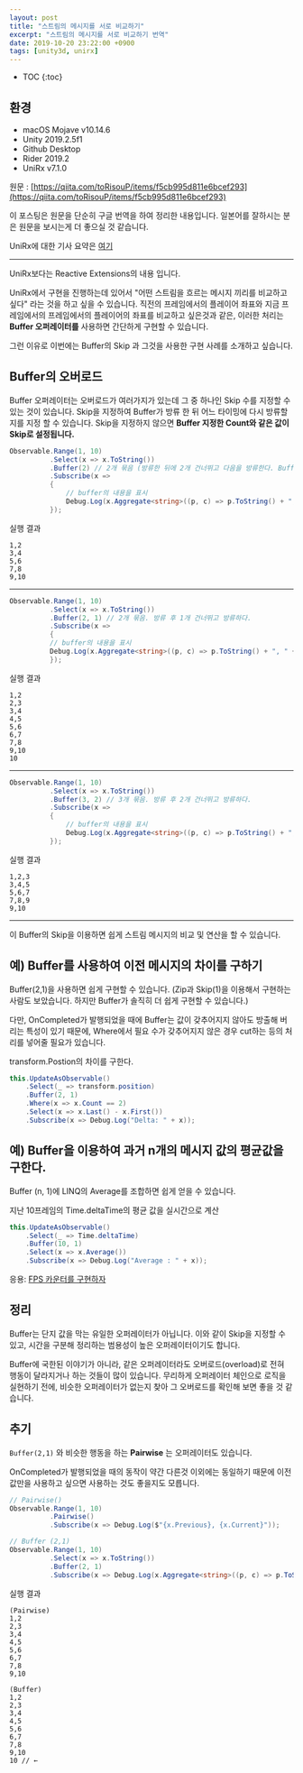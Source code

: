 ```yaml
---
layout: post
title: "스트림의 메시지를 서로 비교하기"
excerpt: "스트림의 메시지를 서로 비교하기 번역"
date: 2019-10-20 23:22:00 +0900
tags: [unity3d, unirx]
---
```

* TOC
{:toc}

## 환경

- macOS Mojave v10.14.6
- Unity 2019.2.5f1
- Github Desktop
- Rider 2019.2
- UniRx v7.1.0

원문 : [https://qiita.com/toRisouP/items/f5cb995d811e6bcef293](https://qiita.com/toRisouP/items/f5cb995d811e6bcef293)

이 포스팅은 원문을 단순히 구글 번역을 하여 정리한 내용입니다. 일본어를 잘하시는 분은 원문을 보시는게 더 좋으실 것 같습니다. 

UniRx에 대한 기사 요약은 [여기](https://qiita.com/toRisouP/items/48b9fa25df64d3c6a392)

---

UniRx보다는 Reactive Extensions의 내용 입니다.

UniRx에서 구현을 진행하는데 있어서 "어떤 스트림을 흐르는 메시지 끼리를 비교하고 싶다" 라는 것을 하고 싶을 수 있습니다. 직전의 프레임에서의 플레이어 좌표와 지금 프레임에서의 프레임에서의 플레이어의 좌표를 비교하고 싶은것과 같은, 이러한 처리는 **Buffer 오퍼레이터를** 사용하면 간단하게 구현할 수 있습니다.

그런 이유로 이번에는 Buffer의 Skip 과 그것을 사용한 구현 사례를 소개하고 싶습니다.

## Buffer의 오버로드

Buffer 오퍼레이터는 오버로드가 여러가지가 있는데 그 중 하나인 Skip 수를 지정할 수 있는 것이 있습니다. Skip을 지정하여 Buffer가 방류 한 뒤 어느 타이밍에 다시 방류할지를 지정 할 수 있습니다. Skip을 지정하지 않으면 **Buffer 지정한 Count와 같은 값이 Skip로 설정됩니다.**

```cs
Observable.Range(1, 10)
          .Select(x => x.ToString())
          .Buffer(2) // 2개 묶음 (방류한 뒤에 2개 건너뛰고 다음을 방류한다. Buffer(2,2)와 동일)
          .Subscribe(x =>
          {
              // buffer의 내용을 표시
              Debug.Log(x.Aggregate<string>((p, c) => p.ToString() + ", " + c.ToString()));
          });
```

실행 결과

    1,2
    3,4
    5,6
    7,8
    9,10

---

```cs
Observable.Range(1, 10)
          .Select(x => x.ToString())
          .Buffer(2, 1) // 2개 묶음. 방류 후 1개 건너뛰고 방류하다.
          .Subscribe(x =>
          {
          // buffer의 내용을 표시
          Debug.Log(x.Aggregate<string>((p, c) => p.ToString() + ", " + c.ToString()));
          });
```

실행 결과

    1,2
    2,3
    3,4
    4,5
    5,6
    6,7
    7,8
    9,10
    10

---

```cs
Observable.Range(1, 10)
          .Select(x => x.ToString())
          .Buffer(3, 2) // 3개 묶음. 방류 후 2개 건너뛰고 방류하다.
          .Subscribe(x =>
          {
              // buffer의 내용을 표시
              Debug.Log(x.Aggregate<string>((p, c) => p.ToString() + ", " + c.ToString()));
          });
```

실행 결과

    1,2,3
    3,4,5
    5,6,7
    7,8,9
    9,10

---

이 Buffer의 Skip을 이용하면 쉽게 스트림 메시지의 비교 및 연산을 할 수 있습니다.

## 예) Buffer를 사용하여 이전 메시지의 차이를 구하기

Buffer(2,1)을 사용하면 쉽게 구현할 수 있습니다. (Zip과 Skip(1)을 이용해서 구현하는 사람도 보았습니다. 하지만 Buffer가 솔직히 더 쉽게 구현할 수 있습니다.)

다만, OnCompleted가 발행되었을 때에 Buffer는 값이 갖추어지지 않아도 방출해 버리는 특성이 있기 때문에, Where에서 필요 수가 갖추어지지 않은 경우 cut하는 등의 처리를 넣어줄 필요가 있습니다.

transform.Postion의 차이를 구한다.

```cs
this.UpdateAsObservable()
    .Select(_ => transform.position)
    .Buffer(2, 1)
    .Where(x => x.Count == 2)
    .Select(x => x.Last() - x.First())
    .Subscribe(x => Debug.Log("Delta: " + x));
```

## 예) Buffer을 이용하여 과거 n개의 메시지 값의 평균값을 구한다.

Buffer (n, 1)에 LINQ의 Average를 조합하면 쉽게 얻을 수 있습니다.

지난 10프레임의 Time.deltaTime의 평균 값을 실시간으로 계산

```cs
this.UpdateAsObservable()
    .Select(_ => Time.deltaTime)
    .Buffer(10, 1)
    .Select(x => x.Average())
    .Subscribe(x => Debug.Log("Average : " + x));
```

응용: [FPS 카운터를 구현하자](https://qiita.com/toRisouP/items/1d0682e7a35cdb04bc38)

## 정리

Buffer는 단지 값을 막는 유일한 오퍼레이터가 아닙니다. 이와 같이 Skip을 지정할 수 있고, 시간을 구분해 정리하는 범용성이 높은 오퍼레이터이기도 합니다.

Buffer에 국한된 이야기가 아니라, 같은 오퍼레이터라도 오버로드(overload)로 전혀 행동이 달라지거나 하는 것들이 많이 있습니다. 무리하게 오퍼레이터 체인으로 로직을 실현하기 전에, 비슷한 오퍼레이터가 없는지 찾아 그 오버로드를 확인해 보면 좋을 것 같습니다.

## 추기

`Buffer(2,1)` 와 비슷한 행동을 하는 **Pairwise** 는 오퍼레이터도 있습니다.

OnCompleted가 발행되었을 때의 동작이 약간 다른것 이외에는 동일하기 때문에 이전 값만을 사용하고 싶으면 사용하는 것도 좋을지도 모릅니다.

```cs
// Pairwise()
Observable.Range(1, 10)
          .Pairwise()
          .Subscribe(x => Debug.Log($"{x.Previous}, {x.Current}"));

// Buffer (2,1)
Observable.Range(1, 10)
          .Select(x => x.ToString())
          .Buffer(2, 1)
          .Subscribe(x => Debug.Log(x.Aggregate<string>((p, c) => p.ToString        () + ", " + c.ToString())));
```

실행 결과

    (Pairwise)
    1,2
    2,3
    3,4
    4,5
    5,6
    6,7
    7,8
    9,10
    
    (Buffer)
    1,2
    2,3
    3,4
    4,5
    5,6
    6,7
    7,8
    9,10
    10 // ←